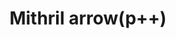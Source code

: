 ---
layout: item
title: Mithril arrow(p++)
item-id: 5625
datatable: true
id: 5625
name: "Mithril arrow(p++)"
members: true
lowalch: 12
highalch: 19
examine: "Venomous-looking arrows."
monsters:
  - id: 1834
    name: "Gorak"
    members: true
    combat_level: 145
    wiki_url: "https://oldschool.runescape.wiki/w/Gorak#Level_145"
    drops:
      - quantity: "4"
        rarity: 0.015625
        drop_requirements: null
  - id: 3141
    name: "Gorak"
    members: true
    combat_level: 149
    wiki_url: "https://oldschool.runescape.wiki/w/Gorak#Level_149"
    drops:
      - quantity: "4"
        rarity: 0.015625
        drop_requirements: null
---